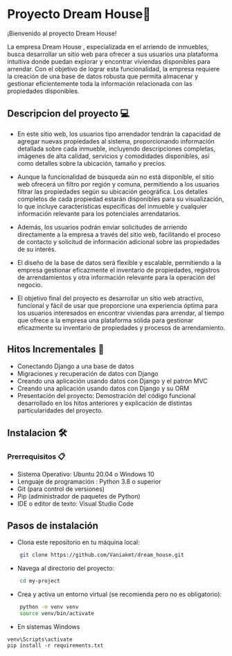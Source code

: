 # Proyecto Dream House🏡

¡Bienvenido al proyecto Dream House!

La empresa Dream House , especializada en el arriendo de inmuebles, busca desarrollar un sitio web para ofrecer a sus usuarios una plataforma intuitiva donde puedan explorar y encontrar viviendas disponibles para arrendar. Con el objetivo de lograr esta funcionalidad, la empresa requiere la creación de una base de datos robusta que permita almacenar y gestionar eficientemente toda la información relacionada con las propiedades disponibles.

## Descripcion del proyecto 💻

- En este sitio web, los usuarios tipo arrendador tendrán la capacidad de agregar nuevas propiedades al sistema, proporcionando información detallada sobre cada inmueble, incluyendo descripciones completas, imágenes de alta calidad, servicios y comodidades disponibles, así como detalles sobre la ubicación, tamaño y precios.

- Aunque la funcionalidad de búsqueda aún no está disponible, el sitio web ofrecerá un filtro por región y comuna, permitiendo a los usuarios filtrar las propiedades según su ubicación geográfica. Los detalles completos de cada propiedad estarán disponibles para su visualización, lo que incluye características específicas del inmueble y cualquier información relevante para los potenciales arrendatarios.

- Además, los usuarios podrán enviar solicitudes de arriendo directamente a la empresa a través del sitio web, facilitando el proceso de contacto y solicitud de información adicional sobre las propiedades de su interés.

- El diseño de la base de datos será flexible y escalable, permitiendo a la empresa gestionar eficazmente el inventario de propiedades, registros de arrendamientos y otra información relevante para la operación del negocio.

- El objetivo final del proyecto es desarrollar un sitio web atractivo, funcional y fácil de usar que proporcione una experiencia óptima para los usuarios interesados en encontrar viviendas para arrendar, al tiempo que ofrece a la empresa una plataforma sólida para gestionar eficazmente su inventario de propiedades y procesos de arrendamiento.

## Hitos Incrementales 📃
- Conectando Django a una base de datos
- Migraciones y recuperación de datos con Django
- Creando una aplicación usando datos con Django y el patrón MVC
- Creando una aplicación usando datos con Django y su ORM
- Presentación del proyecto: Demostración del código funcional desarrollado en los hitos anteriores y explicación de distintas particularidades del proyecto.

## Instalacion  🛠

### Prerrequisitos 📋


- Sistema Operativo: Ubuntu 20.04 o Windows 10
- Lenguaje de programación : Python 3.8 o superior
- Git (para control de versiones)
- Pip (administrador de paquetes de Python)
- IDE o editor de texto: Visual Studio Code
## Pasos de instalación
- Clona este repositorio en tu máquina local:
```bash
    git clone https://github.com/Vaniakmt/dream_house.git

```
- Navega al directorio del proyecto:
```bash
    cd my-project
```
- Crea y activa un entorno virtual (se recomienda pero no es obligatorio):
```bash
    python -m venv venv
    source venv/bin/activate 
```
- En sistemas  Windows
```
venv\Scripts\activate 
pip install -r requirements.txt
```


